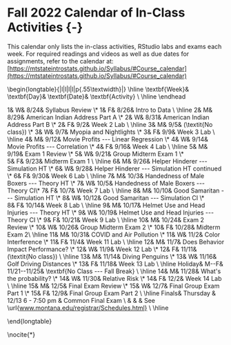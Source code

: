 # Fall 2022 Calendar of In-Class Activities {-}


This calendar only lists the in-class activities, RStudio labs and exams each week. For required readings and videos as well as due dates for assignments, refer to the calendar at:  
[https://mtstateintrostats.github.io/Syllabus/#Course_calendar](https://mtstateintrostats.github.io/Syllabus/#Course_calendar)

\begin{longtable}{|l|l|l|l|p{.55\textwidth}|}
\hline
\textbf{Week}& \textbf{Day}& \textbf{Date}& \textbf{Activity} \\ \hline
\endhead

1& W& 8/24& Syllabus Review \\*
1& F& 8/26& Intro to Data \\ \hline
2& M& 8/29& American Indian Address Part A \\*
2& W& 8/31& American Indian Address Part B \\* 
2& F& 9/2& Week 2 Lab \\ \hline
3& M& 9/5& (\textit{No class}) \\*
3& W& 9/7& Myopia and Nightlights \\*
3& F& 9/9& Week 3 Lab \\ \hline
4& M& 9/12& Movie Profits --- Linear Regression \\*
4& W& 9/14& Movie Profits --- Correlation \\*
4& F& 9/16& Week 4 Lab \\ \hline
5& M& 9/19& Exam 1 Review \\*
5& W& 9/21& Group Midterm Exam 1 \\*	
5& F& 9/23& Midterm Exam 1 \\ \hline
6& M& 9/26& Helper Hinderer --- Simulation HT \\*
6& W& 9/28& Helper Hinderer --- Simulation HT continued \\*	
6& F& 9/30& Week 6 Lab \\ \hline
7& M& 10/3& Handedness of Male Boxers --- Theory HT \\*
7& W& 10/5&  Handedness of Male Boxers --- Theory CI\\*
7& F& 10/7& Week 7 Lab \\ \hline
8& M& 10/10& Good Samaritan --- Simulation HT \\*
8& W& 10/12& Good Samaritan --- Simulation CI \\*	
8& F& 10/14& Week 8 Lab \\ \hline
9& M& 10/17& Helmet Use and Head Injuries --- Theory HT \\*
9& W& 10/19& Helmet Use and Head Injuries --- Theory CI \\*	
9& F& 10/21& Week 9 Lab \\ \hline
10& M& 10/24& Exam 2 Review \\*
10& W& 10/26& Group Midterm Exam 2 \\*
10& F& 10/28& Midterm Exam 2\\ \hline
11& M& 10/31& COVID and Air Pollution \\*
11& W& 11/2& Color Interference \\*	
11& F& 11/4& Week 11 Lab \\ \hline
12& M& 11/7& Does Behavior Impact Performance? \\*
12& W& 11/9& Week 12 Lab \\*
12& F& 11/11& (\textit{No class}) \\ \hline
13& M& 11/14& Diving Penguins  \\*
13& W& 11/16& Golf Driving Distances \\*
13& F& 11/18& Week 13 Lab \\ \hline
Holiday& M--F& 11/21--11/25& \textbf{No Class --- Fall Break} \\ \hline
14& M& 11/28& What's the probability? \\*
14& W& 11/30& Relative Risk \\*
14& F& 12/2& Week 14 Lab \\ \hline
15& M& 12/5& Final Exam Review \\*
15& W& 12/7& Final Group Exam Part 1 \\*
15& F& 12/9& Final Group Exam Part 2 \\ \hline
Finals& Thursday & 12/13 6 - 7:50 pm & Common Final Exam \\
&  &  & See \url{www.montana.edu/registrar/Schedules.html} \\ \hline

\end{longtable}

\nocite{*}

